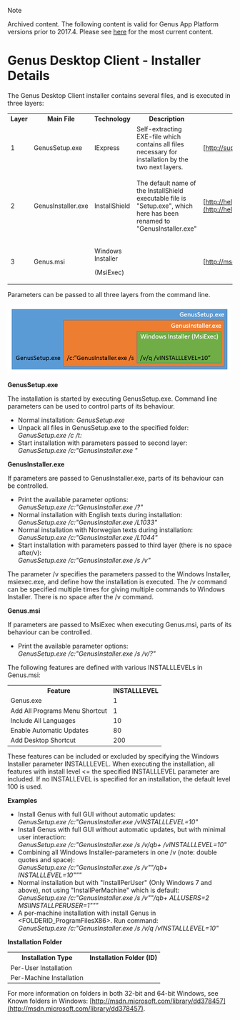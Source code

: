 > [!NOTE]
> Archived content. The following content is valid for Genus App Platform versions prior to 2017.4. Please see [here](../install-genus-desktop.md) for the most current content.

# Genus Desktop Client - Installer Details

The Genus Desktop Client installer contains several files, and is executed in three layers:

<table style="WIDTH: 100%">

<tbody>

<tr>

<th>Layer</th>

<th>Main File</th>

<th>Technology</th>

<th>Description</th>

<th>Command Line Parameters</th>

</tr>

<tr>

<td>1</td>

<td>GenusSetup.exe</td>

<td>IExpress</td>

<td>Self-extracting EXE-file which contains all files necessary for installation by the two next layers.</td>

<td>

[http://support.microsoft.com/kb/197147](http://support.microsoft.com/kb/197147)

</td>

</tr>

<tr>

<td>2</td>

<td>

GenusInstaller.exe

</td>

<td>InstallShield</td>

<td>

The default name of the InstallShield executable file is "Setup.exe", which here has been renamed to "GenusInstaller.exe"

</td>

<td>

[http://helpnet.flexerasoftware.com/installshield20helplib/Content/helplibrary/IHelpSetup_EXECmdLine.htm](http://helpnet.flexerasoftware.com/installshield20helplib/Content/helplibrary/IHelpSetup_EXECmdLine.htm)

</td>

</tr>

<tr>

<td>3</td>

<td>

Genus.msi

</td>

<td>

Windows Installer

(MsiExec)

</td>

<td></td>

<td>

[http://msdn.microsoft.com/library/aa367988](http://msdn.microsoft.com/library/aa367988)

</td>

</tr>

</tbody>

</table>

Parameters can be passed to all three layers from the command line.

![ID70039CC1E68842B6.png](media/ID70039CC1E68842B6.png)

**GenusSetup.exe**  

The installation is started by executing GenusSetup.exe. Command line parameters can be used to control parts of its behaviour.

*   Normal installation:  <span style="FONT-STYLE: italic">GenusSetup.exe
*   Unpack all files in GenusSetup.exe to the specified folder:  <span style="FONT-STYLE: italic">GenusSetup.exe /c /t:<FolderPath>
*   Start installation with parameters passed to second layer:  <span style="FONT-STYLE: italic">GenusSetup.exe /c:"GenusInstaller.exe <InstallShield Setup.exe Command Line Parameters>"

**GenusInstaller.exe**

If parameters are passed to GenusInstaller.exe, parts of its behaviour can be controlled.

*   Print the available parameter options:  
    <span style="FONT-STYLE: italic">GenusSetup.exe /c:"GenusInstaller.exe /?"
*   Normal installation with English texts during installation:  
    <span style="FONT-STYLE: italic">GenusSetup.exe /c:"GenusInstaller.exe /L1033"
*   Normal installation with Norwegian texts during installation:  
    <span style="FONT-STYLE: italic">GenusSetup.exe /c:"GenusInstaller.exe /L1044"
*   Start installation with parameters passed to third layer (there is no space after/v):  
    <span style="FONT-STYLE: italic">GenusSetup.exe /c:"GenusInstaller.exe /s /v<Windows Installer Command Line Parameters>"

The parameter /v specifies the parameters passed to the Windows Installer, msiexec.exe, and define how the installation is executed. The /v command can be specified multiple times for giving multiple commands to Windows Installer. There is no space after the /v command.  

**Genus.msi**

If parameters are passed to MsiExec when executing Genus.msi, parts of its behaviour can be controlled.

*   Print the available parameter options:  
    <span style="FONT-STYLE: italic">GenusSetup.exe /c:"GenusInstaller.exe /s /v/?"

The following features are defined with various INSTALLLEVELs in Genus.msi:

<table style="WIDTH: 100%">

<tbody>

<tr>

<th>Feature</th>

<th>INSTALLLEVEL</th>

</tr>

<tr>

<td>Genus.exe</td>

<td>1</td>

</tr>

<tr>

<td>Add All Programs Menu Shortcut</td>

<td>1</td>

</tr>

<tr>

<td>Include All Languages</td>

<td>10</td>

</tr>

<tr>

<td>Enable Automatic Updates</td>

<td>80</td>

</tr>

<tr>

<td>Add Desktop Shortcut</td>

<td>200</td>

</tr>

</tbody>

</table>

These features can be included or excluded by specifying the Windows Installer parameter INSTALLLEVEL. When executing the installation, all features with install level <= the specified INSTALLLEVEL parameter are included. If no INSTALLEVEL is specified for an installation, the default level 100 is used.

**Examples**

*   Install Genus with full GUI without automatic updates:  
    <span style="FONT-STYLE: italic">GenusSetup.exe /c:"GenusInstaller.exe /vINSTALLLEVEL=10"
*   Install Genus with full GUI without automatic updates, but with minimal user interaction:  
    <span style="FONT-STYLE: italic">GenusSetup.exe /c:"GenusInstaller.exe /s /v/qb+ /vINSTALLLEVEL=10"
*   Combining all Windows Installer-parameters in one /v (note: double quotes and space):  
    <span style="FONT-STYLE: italic">GenusSetup.exe /c:"GenusInstaller.exe /s /v""/qb+ INSTALLLEVEL=10"""
*   Normal installation but with "InstallPerUser" (Only Windows 7 and above), not using "InstallPerMachine" which is default:  
    <span style="FONT-STYLE: italic">GenusSetup.exe /c:"GenusInstaller.exe /s /v""/qb+ ALLUSERS=2 MSIINSTALLPERUSER=1"""
*   A per-machine installation with install Genus in <FOLDERID_ProgramFilesX86>. Run command:  
    <span style="FONT-STYLE: italic">GenusSetup.exe /c:"GenusInstaller.exe /s /v/q /vINSTALLLEVEL=10"

**Installation Folder**

<table style="WIDTH: 100%">

<tbody>

<tr>

<th>Installation Type</th>

<th>Installation Folder (ID)</th>

</tr>

<tr>

<td>Per-User Installation</td>

<td><FOLDERID_UserProgramFiles></td>

</tr>

<tr>

<td>Per-Machine Installation</td>

<td><FOLDERID_ProgramFilesX86></td>

</tr>

</tbody>

</table>

For more information on folders in both 32-bit and 64-bit Windows, see Known folders in Windows: [http://msdn.microsoft.com/library/dd378457](http://msdn.microsoft.com/library/dd378457).
